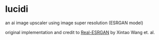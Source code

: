 # lucidi
an ai image upscaler using image super resolution (ESRGAN model)

original implementation and credit to [Real-ESRGAN](https://github.com/xinntao/Real-ESRGAN/) by Xintao Wang et. al.
